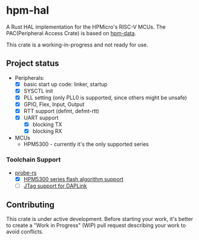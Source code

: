 # hpm-hal

A Rust HAL implementation for the HPMicro's RISC-V MCUs.
The PAC(Peripheral Access Crate) is based on [hpm-data].

This crate is a working-in-progress and not ready for use.

## Project status

- Peripherals:
  - [x] basic start up code: linker, startup
  - [x] SYSCTL init
  - [x] PLL setting (only PLL0 is supported, since others might be unsafe)
  - [x] GPIO, Flex, Input, Output
  - [x] RTT support (defmt, defmt-rtt)
  - [x] UART support
    - [x] blocking TX
    - [x] blocking RX

- MCUs
  - HPM5300 - currently it's the only supported series

### Toolchain Support

- [probe-rs]
  - [x] [HPM5300 series flash algorithm support](https://github.com/probe-rs/probe-rs/pull/2575)
  - [ ] [JTag support for DAPLink](https://github.com/probe-rs/probe-rs/pull/2578)

## Contributing

This crate is under active development. Before starting your work, it's better to create a "Work in Progress" (WIP) pull request describing your work to avoid conflicts.

[hpm-data]: https://github.com/andelf/hpm-data
[probe-rs]: https://github.com/probe-rs/probe-rs
